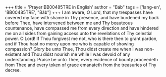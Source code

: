 +++
title = 'Prayer BB00485TRE in English'
author = "Báb"
tags = ['lang-en', 'BB00485TRE', "Báb"]
+++
I am aware, O Lord, that my trespasses have covered my face with shame in Thy presence, and have burdened my back before Thee, have intervened between me and Thy beauteous countenance, have compassed me from every direction and have hindered me on all sides from gaining access unto the revelations of Thy celestial power.
O Lord!  If Thou forgivest me not, who is there then to grant pardon, and if Thou hast no mercy upon me who is capable of showing compassion?  Glory be unto Thee, Thou didst create me when I was non-existent and Thou didst nourish me while I was devoid of any understanding.  Praise be unto Thee, every evidence of bounty proceedeth from Thee and every token of grace emanateth from the treasuries of Thy decree.
